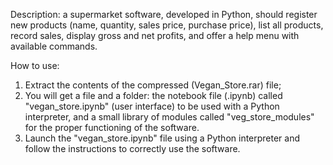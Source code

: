 Description: a supermarket software, developed in Python, should register new products (name, quantity, sales price, purchase price), list all products, record sales, display gross and net profits, and offer a help menu with available commands.

How to use:
1. Extract the contents of the compressed (Vegan_Store.rar) file;
2. You will get a file and a folder: the notebook file (.ipynb) called "vegan_store.ipynb" (user interface) to be used with a Python interpreter, and a small library of modules called "veg_store_modules" for the proper functioning of the software.
3. Launch the "vegan_store.ipynb" file using a Python interpreter and follow the instructions to correctly use the software.

